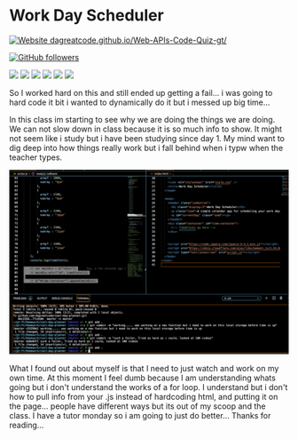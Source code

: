 # Work Day Scheduler

<!-- https://dagreatcode.github.io/Web-APIs-Code-Quiz-gt/ -->

[![Website dagreatcode.github.io/Web-APIs-Code-Quiz-gt/](https://img.shields.io/website-up-down-green-red/https/dagreatcode.github.io/Web-APIs-Code-Quiz-gt/.svg)](https://dagreatcode.github.io/Web-APIs-Code-Quiz-gt/)


[![GitHub followers](https://img.shields.io/github/followers/dagreatcode.svg?style=social&label=Follow&maxAge=2592000)](https://github.com/dagreatcode?tab=followers)

<img src="https://img.shields.io/badge/html5%20-%23E34F26.svg?&style=for-the-badge&logo=html5&logoColor=white"/>
<img src="https://img.shields.io/badge/css3%20-%231572B6.svg?&style=for-the-badge&logo=css3&logoColor=white"/>
<img src="https://img.shields.io/badge/bootstrap%20-%23563D7C.svg?&style=for-the-badge&logo=bootstrap&logoColor=white"/>
<img src="https://img.shields.io/badge/git%20-%23F05033.svg?&style=for-the-badge&logo=git&logoColor=white"/>
<img src="https://img.shields.io/badge/github%20-%23121011.svg?&style=for-the-badge&logo=github&logoColor=white"/>
<img src="https://img.shields.io/badge/jquery%20-%230769AD.svg?&style=for-the-badge&logo=jquery&logoColor=white"/>

So I worked hard on this and still ended up getting a fail... i was going to hard code it bit i wanted to dynamically do it but i messed up big time...

In this class im starting to see why we are doing the things we are doing. We can not slow down in class because it is so much info to show.
It might not seem like i study but i have been studying since day 1. My mind want to dig deep into how things really work but i fall behind when i typw when the teacher types. 

<img src="Failure.png" alt="Big fail">

What I found out about myself is that I need to just watch and work on my own time. At this moment I feel dumb because I am understanding whats going but i don't understand the works of a for loop. I understand but i don't how to pull info from your .js instead of hardcoding html, and putting it on the page... people have different ways but its out of my scoop and the class. I have a tutor monday so i am going to just do better... Thanks for reading...